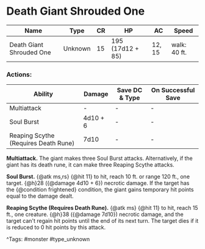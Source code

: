 # Death Giant Shrouded One

| Name | Type | CR | HP | AC | Speed |
|------|------|----|----|----|-------|
| Death Giant Shrouded One | Unknown | 15 | 195 (17d12 + 85) | 12, 15 | walk: 40 ft. |

### Actions:

| Ability | Damage | Save DC & Type | On Successful Save |
|---------|--------|----------------|--------------------|
| Multiattack | - | - | - |
| Soul Burst | 4d10 + 6 | - | - |
| Reaping Scythe (Requires Death Rune) | 7d10 | - | - |


**Multiattack.** The giant makes three Soul Burst attacks. Alternatively, if the giant has its death rune, it can make three Reaping Scythe attacks.

**Soul Burst.** {@atk ms,rs} {@hit 11} to hit, reach 10 ft. or range 120 ft., one target. {@h}28 ({@damage 4d10 + 6}) necrotic damage. If the target has the {@condition frightened} condition, the giant gains temporary hit points equal to the damage dealt.

**Reaping Scythe (Requires Death Rune).** {@atk ms} {@hit 11} to hit, reach 15 ft., one creature. {@h}38 ({@damage 7d10}) necrotic damage, and the target can't regain hit points until the end of its next turn. The target dies if it is reduced to 0 hit points by this attack.

^Tags: #monster #type_unknown